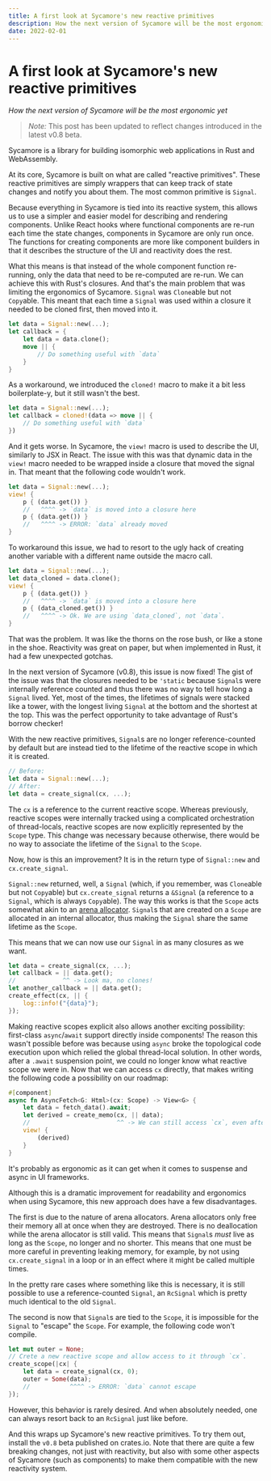 ```yaml
---
title: A first look at Sycamore's new reactive primitives
description: How the next version of Sycamore will be the most ergonomic yet.
date: 2022-02-01
---
```


# A first look at Sycamore's new reactive primitives

_How the next version of Sycamore will be the most ergonomic yet_

> _Note:_ This post has been updated to reflect changes introduced in the latest v0.8 beta.

Sycamore is a library for building isomorphic web applications in Rust and WebAssembly.

At its core, Sycamore is built on what are called "reactive primitives". These reactive primitives
are simply wrappers that can keep track of state changes and notify you about them. The most common
primitive is `Signal`.

Because everything in Sycamore is tied into its reactive system, this allows us to use a simpler and
easier model for describing and rendering components. Unlike React hooks where functional components
are re-run each time the state changes, components in Sycamore are only run once. The functions for
creating components are more like component builders in that it describes the structure of the UI
and reactivity does the rest.

What this means is that instead of the whole component function re-running, only the data that need
to be re-computed are re-run. We can achieve this with Rust's closures. And that's the main problem
that was limiting the ergonomics of Sycamore. `Signal` was `Clone`able but not `Copy`able. This
meant that each time a `Signal` was used within a closure it needed to be cloned first, then moved
into it.

```rust
let data = Signal::new(...);
let callback = {
    let data = data.clone();
    move || {
        // Do something useful with `data`
    }
}
```

As a workaround, we introduced the `cloned!` macro to make it a bit less boilerplate-y, but it still
wasn't the best.

```rust
let data = Signal::new(...);
let callback = cloned!(data => move || {
    // Do something useful with `data`
})
```

And it gets worse. In Sycamore, the `view!` macro is used to describe the UI, similarly to JSX in
React. The issue with this was that dynamic data in the `view!` macro needed to be wrapped inside a
closure that moved the signal in. That meant that the following code wouldn't work.

```rust
let data = Signal::new(...);
view! {
    p { (data.get()) }
    //   ^^^^ -> `data` is moved into a closure here
    p { (data.get()) }
    //   ^^^^ -> ERROR: `data` already moved
}
```

To workaround this issue, we had to resort to the ugly hack of creating another variable with a
different name outside the macro call.

```rust
let data = Signal::new(...);
let data_cloned = data.clone();
view! {
    p { (data.get()) }
    //   ^^^^ -> `data` is moved into a closure here
    p { (data_cloned.get()) }
    //   ^^^^ -> Ok. We are using `data_cloned`, not `data`.
}
```

That was the problem. It was like the thorns on the rose bush, or like a stone in the shoe.
Reactivity was great on paper, but when implemented in Rust, it had a few unexpected gotchas.

In the next version of Sycamore (v0.8), this issue is now fixed! The gist of the issue was that the
closures needed to be `'static` because `Signal`s were internally reference counted and thus there
was no way to tell how long a `Signal` lived. Yet, most of the times, the lifetimes of signals were
stacked like a tower, with the longest living `Signal` at the bottom and the shortest at the top.
This was the perfect opportunity to take advantage of Rust's borrow checker!

With the new reactive primitives, `Signal`s are no longer reference-counted by default but are
instead tied to the lifetime of the reactive scope in which it is created.

```rust
// Before:
let data = Signal::new(...);
// After:
let data = create_signal(cx, ...);
```

The `cx` is a reference to the current reactive scope. Whereas previously, reactive scopes were
internally tracked using a complicated orchestration of thread-locals, reactive scopes are now
explicitly represented by the `Scope` type. This change was necessary because otherwise, there would
be no way to associate the lifetime of the `Signal` to the `Scope`.

Now, how is this an improvement? It is in the return type of `Signal::new` and `cx.create_signal`.

`Signal::new` returned, well, a `Signal` (which, if you remember, was `Clone`able but not
`Copy`able) but `cx.create_signal` returns a `&Signal` (a reference to a `Signal`, which is always
`Copy`able). The way this works is that the `Scope` acts somewhat akin to an
[arena allocator](https://en.wikipedia.org/wiki/Region-based_memory_management). `Signal`s that are
created on a `Scope` are allocated in an internal allocator, thus making the `Signal` share the same
lifetime as the `Scope`.

This means that we can now use our `Signal` in as many closures as we want.

```rust
let data = create_signal(cx, ...);
let callback = || data.get();
//             ^^ -> Look ma, no clones!
let another_callback = || data.get();
create_effect(cx, || {
    log::info!("{data}");
});
```

Making reactive scopes explicit also allows another exciting possibility: first-class
`async`/`await` support directly inside components! The reason this wasn't possible before was
because using `async` broke the topological code execution upon which relied the global thread-local
solution. In other words, after a `.await` suspension point, we could no longer know what reactive
scope we were in. Now that we can access `cx` directly, that makes writing the following code a
possibility on our roadmap:

```rust
#[component]
async fn AsyncFetch<G: Html>(cx: Scope) -> View<G> {
    let data = fetch_data().await;
    let derived = create_memo(cx, || data);
    //                        ^^ -> We can still access `cx`, even after the `.await` suspension point.
    view! {
        (derived)
    }
}
```

It's probably as ergonomic as it can get when it comes to suspense and async in UI frameworks.

Although this is a dramatic improvement for readability and ergonomics when using Sycamore, this new
approach does have a few disadvantages.

The first is due to the nature of arena allocators. Arena allocators only free their memory all at
once when they are destroyed. There is no deallocation while the arena allocator is still valid.
This means that `Signal`s _must_ live as long as the `Scope`, no longer and no shorter. This means
that one must be more careful in preventing leaking memory, for example, by not using
`cx.create_signal` in a loop or in an effect where it might be called multiple times.

In the pretty rare cases where something like this is necessary, it is still possible to use a
reference-counted `Signal`, an `RcSignal` which is pretty much identical to the old `Signal`.

The second is now that `Signal`s are tied to the `Scope`, it is impossible for the `Signal` to
"escape" the `Scope`. For example, the following code won't compile.

```rust
let mut outer = None;
// Crete a new reactive scope and allow access to it through `cx`.
create_scope(|cx| {
    let data = create_signal(cx, 0);
    outer = Some(data);
    //           ^^^^ -> ERROR: `data` cannot escape
});
```

However, this behavior is rarely desired. And when absolutely needed, one can always resort back to
an `RcSignal` just like before.

And this wraps up Sycamore's new reactive primitives. To try them out, install the `v0.8` beta
published on crates.io. Note that there are quite a few breaking changes, not just with reactivity,
but also with some other aspects of Sycamore (such as components) to make them compatible with the
new reactivity system.
